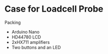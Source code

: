 # Case for Loadcell Probe

Packing 

* Arduino Nano
* HD44780 LCD
* 2xHX711 amplifiers
* Two buttons and an LED


